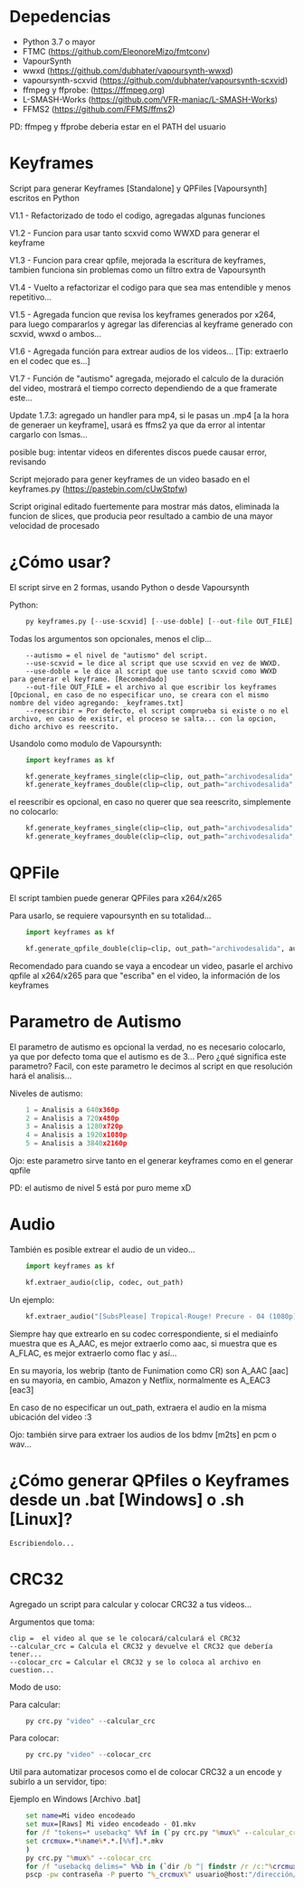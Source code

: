 # Depedencias

   * Python 3.7 o mayor
   * FTMC (https://github.com/EleonoreMizo/fmtconv)
   * VapourSynth
   * wwxd (https://github.com/dubhater/vapoursynth-wwxd)
   * vapoursynth-scxvid (https://github.com/dubhater/vapoursynth-scxvid)
   * ffmpeg y ffprobe: (https://ffmpeg.org)
   * L-SMASH-Works (https://github.com/VFR-maniac/L-SMASH-Works)
   * FFMS2 (https://github.com/FFMS/ffms2)

   PD: ffmpeg y ffprobe deberia estar en el PATH del usuario

# Keyframes
 Script para generar Keyframes [Standalone] y QPFiles [Vapoursynth] escritos en Python

   V1.1 - Refactorizado de todo el codigo, agregadas algunas funciones

   V1.2 - Funcion para usar tanto scxvid como WWXD para generar el keyframe
    
   V1.3 - Funcion para crear qpfile, mejorada la escritura de keyframes, tambien funciona sin problemas como un filtro extra de Vapoursynth

   V1.4 - Vuelto a refactorizar el codigo para que sea mas entendible y menos repetitivo...

   V1.5 - Agregada funcion que revisa los keyframes generados por x264, para luego compararlos y agregar las diferencias al keyframe generado con scxvid, wwxd o ambos...

   V1.6 - Agregada función para extrear audios de los videos... [Tip: extraerlo en el codec que es...]

   V1.7 - Función de "autismo" agregada, mejorado el calculo de la duración del video, mostrará el tiempo correcto dependiendo de a que framerate este...

   Update 1.7.3: agregado un handler para mp4, si le pasas un .mp4 [a la hora de generaer un keyframe], usará es ffms2 ya que da error al intentar cargarlo con lsmas... 

   posible bug: intentar videos en diferentes discos puede causar error, revisando
    
   Script mejorado para gener keyframes de un video basado en el keyframes.py (https://pastebin.com/cUwStpfw)

   Script original editado fuertemente para mostrar más datos, eliminada la funcion de slices, que producia peor resultado a cambio de una mayor velocidad de procesado

# ¿Cómo usar?

El script sirve en 2 formas, usando Python o desde Vapoursynth
    
   Python:
   
```py
    py keyframes.py [--use-scxvid] [--use-doble] [--out-file OUT_FILE] [--autismo (1,2,3,4,5)] [--reescribir] clip
```

Todas los argumentos son opcionales, menos el clip...

        --autismo = el nivel de "autismo" del script.
        --use-scxvid = le dice al script que use scxvid en vez de WWXD.
        --use-doble = le dice al script que use tanto scxvid como WWXD para generar el keyframe. [Recomendado]
        --out-file OUT_FILE = el archivo al que escribir los keyframes [Opcional, en caso de no especificar uno, se creara con el mismo nombre del video agregando: _keyframes.txt]
        --reescribir = Por defecto, el script comprueba si existe o no el archivo, en caso de existir, el proceso se salta... con la opcion, dicho archivo es reescrito.

Usandolo como modulo de Vapoursynth:
```py
    import keyframes as kf

    kf.generate_keyframes_single(clip=clip, out_path="archivodesalida", autismo=3 reescribir=1)
    kf.generate_keyframes_double(clip=clip, out_path="archivodesalida", autimos=3, reescribir=1)
```

el reescribir es opcional, en caso no querer que sea reescrito, simplemente no colocarlo:

```py
    kf.generate_keyframes_single(clip=clip, out_path="archivodesalida", autismo=3)
    kf.generate_keyframes_double(clip=clip, out_path="archivodesalida", autismo=3)
```
        
# QPFile

El script tambien puede generar QPFiles para x264/x265

Para usarlo, se requiere vapoursynth en su totalidad...

```py
    import keyframes as kf

    kf.generate_qpfile_double(clip=clip, out_path="archivodesalida", autismo=3 reescribir=1)
```

Recomendado para cuando se vaya a encodear un video, pasarle el archivo qpfile al x264/x265 para que "escriba" en el video, la información de los keyframes

# Parametro de Autismo

   El parametro de autismo es opcional la verdad, no es necesario colocarlo, ya que por defecto toma que el autismo es de 3...
   Pero ¿qué significa este parametro?
   Facil, con este parametro le decimos al script en que resolución hará el analisis...

Niveles de autismo:
```py
    1 = Analisis a 640x360p
    2 = Analisis a 720x480p
    3 = Analisis a 1280x720p
    4 = Analisis a 1920x1080p
    5 = Analisis a 3840x2160p
```

   Ojo: este parametro sirve tanto en el generar keyframes como en el generar qpfile

   PD: el autismo de nivel 5 está por puro meme xD

# Audio

También es posible extrear el audio de un video...

```py
    import keyframes as kf

    kf.extraer_audio(clip, codec, out_path)
```

Un ejemplo:
```py
    kf.extraer_audio("[SubsPlease] Tropical-Rouge! Precure - 04 (1080p) [2AE07A72].mkv", codec="aac", out_path=r"F:/Raws/Encode/Audios/Tropical4.aac")
```

Siempre hay que extrearlo en su codec correspondiente, si el mediainfo muestra que es A_AAC, es mejor extraerlo como aac, si muestra que es A_FLAC, es mejor extraerlo como flac y así...

En su mayoria, los webrip (tanto de Funimation como CR) son A_AAC [aac] en su mayoria, en cambio, Amazon y Netflix, normalmente es A_EAC3 [eac3]

En caso de no especificar un out_path, extraera el audio en la misma ubicación del video :3

Ojo: también sirve para extraer los audios de los bdmv [m2ts] en pcm o wav...

# ¿Cómo generar QPfiles o Keyframes desde un .bat [Windows] o .sh [Linux]?

    Escribiendolo...


# CRC32

Agregado un script para calcular y colocar CRC32 a tus videos...


Argumentos que toma:

    clip =  el video al que se le colocará/calculará el CRC32
    --calcular_crc = Calcula el CRC32 y devuelve el CRC32 que debería tener...
    --colocar_crc = Calcular el CRC32 y se lo coloca al archivo en cuestion...

Modo de uso:

Para calcular:
```py
    py crc.py "video" --calcular_crc
```

Para colocar:
```py
    py crc.py "video" --colocar_crc
```
Util para automatizar procesos como el de colocar CRC32 a un encode y subirlo a un servidor, tipo:

Ejemplo en Windows [Archivo .bat]

```bat
    set name=Mi video encodeado
    set mux=[Raws] Mi video encodeado - 01.mkv
    for /f "tokens=* usebackq" %%f in (`py crc.py "%mux%" --calcular_crc`) do (
    set crcmux=.*%name%*.*.[%%f].*.mkv
    )
    py crc.py "%mux%" --colocar_crc
    for /f "usebackq delims=" %%b in (`dir /b ^| findstr /r /c:"%crcmux%"`) do set _crcmux=%%b
    pscp -pw contraseña -P puerto "%_crcmux%" usuario@host:"/dirección/a/la/que/subir/"
```

